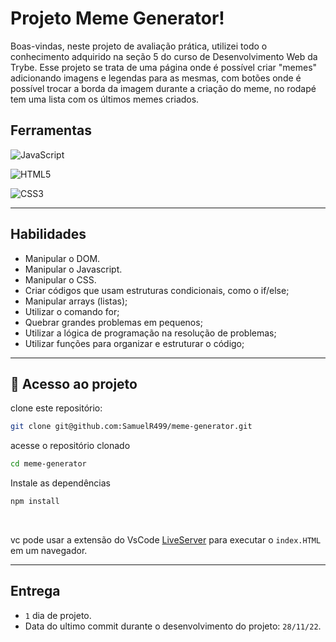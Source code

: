 # Projeto Meme Generator!

Boas-vindas, neste projeto de avaliação prática, utilizei todo o conhecimento adquirido na seção 5 do curso de Desenvolvimento Web da Trybe.
Esse projeto se trata de uma página onde é possível criar "memes" adicionando imagens e legendas para as mesmas, com botões onde é possível trocar a borda da imagem durante a criação do meme, no rodapé  tem uma lista com os últimos memes criados.

## Ferramentas

![JavaScript](https://img.shields.io/badge/javascript-%23323330.svg?style=for-the-badge&logo=javascript&logoColor=%23F7DF1E)

![HTML5](https://img.shields.io/badge/html5-%23E34F26.svg?style=for-the-badge&logo=html5&logoColor=white)

![CSS3](https://img.shields.io/badge/css3-%231572B6.svg?style=for-the-badge&logo=css3&logoColor=white)

---

## Habilidades

- Manipular o DOM.
- Manipular o Javascript.
- Manipular o CSS.
- Criar códigos que usam estruturas condicionais, como o if/else;
- Manipular arrays (listas);
- Utilizar o comando for;
- Quebrar grandes problemas em pequenos;
- Utilizar a lógica de programação na resolução de problemas;
- Utilizar funções para organizar e estruturar o código;

---

## 📁 Acesso ao projeto

clone este repositório:

```sh
git clone git@github.com:SamuelR499/meme-generator.git
```

acesse o repositório clonado

```sh
cd meme-generator
```

Instale as dependências

```sh
npm install
```

</br>

vc pode usar a extensão do VsCode [LiveServer](https://github.com/ritwickdey/vscode-live-server) para executar o `index.HTML` em um navegador.

---

## Entrega
  - `1` dia de projeto.
  - Data do ultimo commit durante o desenvolvimento do projeto: `28/11/22`.
